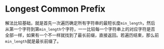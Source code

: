 # Longest Common Prefix

解法比较基础，就是首先一次遍历确定所有字符串的最短长度``min_length``，然后从第一个字符到第``min_length``个字符，一一比较每一个字符串上的对应字符是否全部一样，如果有一个不一样就找到了最长前缀，直接返回。若遍历结束，那么前``min_length``就是最长前缀了。


